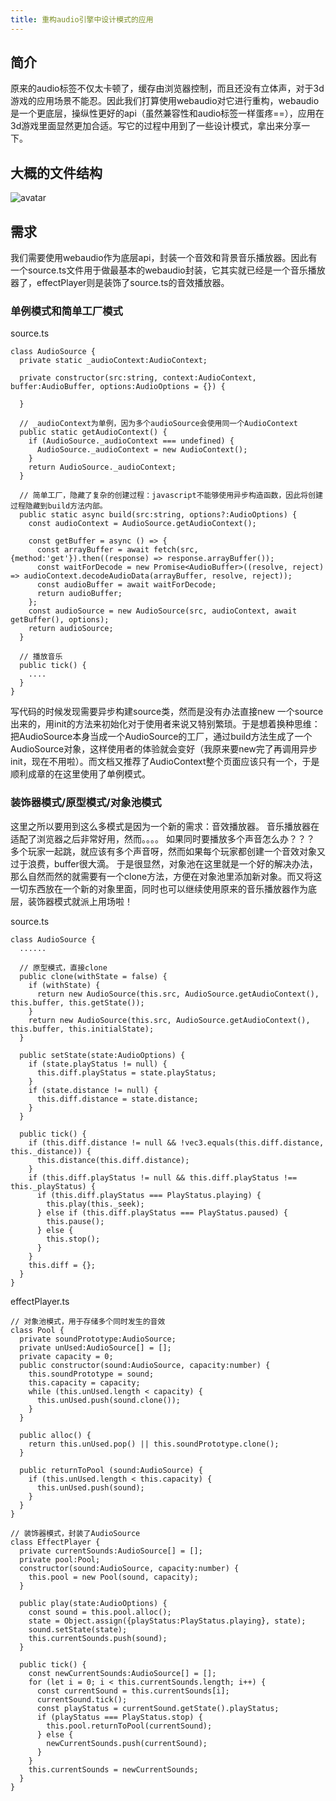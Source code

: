```yaml
---
title: 重构audio引擎中设计模式的应用
---
```

## 简介

原来的audio标签不仅太卡顿了，缓存由浏览器控制，而且还没有立体声，对于3d游戏的应用场景不能忍。因此我们打算使用webaudio对它进行重构，webaudio是一个更底层，操纵性更好的api（虽然兼容性和audio标签一样蛋疼==），应用在3d游戏里面显然更加合适。写它的过程中用到了一些设计模式，拿出来分享一下。

## 大概的文件结构
![avatar](http://pqpdgd2yx.bkt.clouddn.com/blog/WechatIMG7.png)
## 需求
我们需要使用webaudio作为底层api，封装一个音效和背景音乐播放器。因此有一个source.ts文件用于做最基本的webaudio封装，它其实就已经是一个音乐播放器了，effectPlayer则是装饰了source.ts的音效播放器。

### 单例模式和简单工厂模式

source.ts
```
class AudioSource {
  private static _audioContext:AudioContext;

  private constructor(src:string, context:AudioContext, buffer:AudioBuffer, options:AudioOptions = {}) {

  }

  // _audioContext为单例，因为多个audioSource会使用同一个AudioContext
  public static getAudioContext() {
    if (AudioSource._audioContext === undefined) {
      AudioSource._audioContext = new AudioContext();
    }
    return AudioSource._audioContext;
  }

  // 简单工厂，隐藏了复杂的创建过程：javascript不能够使用异步构造函数，因此将创建过程隐藏到build方法内部。
  public static async build(src:string, options?:AudioOptions) {
    const audioContext = AudioSource.getAudioContext();

    const getBuffer = async () => {
      const arrayBuffer = await fetch(src, {method:'get'}).then((response) => response.arrayBuffer());
      const waitForDecode = new Promise<AudioBuffer>((resolve, reject) => audioContext.decodeAudioData(arrayBuffer, resolve, reject));
      const audioBuffer = await waitForDecode;
      return audioBuffer;
    };
    const audioSource = new AudioSource(src, audioContext, await getBuffer(), options);
    return audioSource;
  }

  // 播放音乐
  public tick() {
    ....
  }
}
```
写代码的时候发现需要异步构建source类，然而是没有办法直接new 一个source出来的，用init的方法来初始化对于使用者来说又特别繁琐。于是想着换种思维：把AudioSource本身当成一个AudioSource的工厂，通过build方法生成了一个AudioSource对象，这样使用者的体验就会变好（我原来要new完了再调用异步init，现在不用啦）。而文档又推荐了AudioContext整个页面应该只有一个，于是顺利成章的在这里使用了单例模式。

### 装饰器模式/原型模式/对象池模式
这里之所以要用到这么多模式是因为一个新的需求：音效播放器。
音乐播放器在适配了浏览器之后非常好用，然而。。。。
如果同时要播放多个声音怎么办？？？
多个玩家一起跳，就应该有多个声音呀，然而如果每个玩家都创建一个音效对象又过于浪费，buffer很大滴。
于是很显然，对象池在这里就是一个好的解决办法，那么自然而然的就需要有一个clone方法，方便在对象池里添加新对象。而又将这一切东西放在一个新的对象里面，同时也可以继续使用原来的音乐播放器作为底层，装饰器模式就派上用场啦！

source.ts
```
class AudioSource {
  ......

  // 原型模式，直接clone
  public clone(withState = false) {
    if (withState) {
      return new AudioSource(this.src, AudioSource.getAudioContext(), this.buffer, this.getState());
    }
    return new AudioSource(this.src, AudioSource.getAudioContext(), this.buffer, this.initialState);
  }

  public setState(state:AudioOptions) {
    if (state.playStatus != null) {
      this.diff.playStatus = state.playStatus;
    }
    if (state.distance != null) {
      this.diff.distance = state.distance;
    }
  }

  public tick() {
    if (this.diff.distance != null && !vec3.equals(this.diff.distance, this._distance)) {
      this.distance(this.diff.distance);
    }
    if (this.diff.playStatus != null && this.diff.playStatus !== this._playStatus) {
      if (this.diff.playStatus === PlayStatus.playing) {
        this.play(this._seek);
      } else if (this.diff.playStatus === PlayStatus.paused) {
        this.pause();
      } else {
        this.stop();
      }
    }
    this.diff = {};
  }
}
```

effectPlayer.ts

```
// 对象池模式，用于存储多个同时发生的音效
class Pool {
  private soundPrototype:AudioSource;
  private unUsed:AudioSource[] = [];
  private capacity = 0;
  public constructor(sound:AudioSource, capacity:number) {
    this.soundPrototype = sound;
    this.capacity = capacity;
    while (this.unUsed.length < capacity) {
      this.unUsed.push(sound.clone());
    }
  }

  public alloc() {
    return this.unUsed.pop() || this.soundPrototype.clone();
  }

  public returnToPool (sound:AudioSource) {
    if (this.unUsed.length < this.capacity) {
      this.unUsed.push(sound);
    }
  }
}

// 装饰器模式，封装了AudioSource
class EffectPlayer {
  private currentSounds:AudioSource[] = [];
  private pool:Pool;
  constructor(sound:AudioSource, capacity:number) {
    this.pool = new Pool(sound, capacity);
  }

  public play(state:AudioOptions) {
    const sound = this.pool.alloc();
    state = Object.assign({playStatus:PlayStatus.playing}, state);
    sound.setState(state);
    this.currentSounds.push(sound);
  }

  public tick() {
    const newCurrentSounds:AudioSource[] = [];
    for (let i = 0; i < this.currentSounds.length; i++) {
      const currentSound = this.currentSounds[i];
      currentSound.tick();
      const playStatus = currentSound.getState().playStatus;
      if (playStatus === PlayStatus.stop) {
        this.pool.returnToPool(currentSound);
      } else {
        newCurrentSounds.push(currentSound);
      }
    }
    this.currentSounds = newCurrentSounds;
  }
}
```
